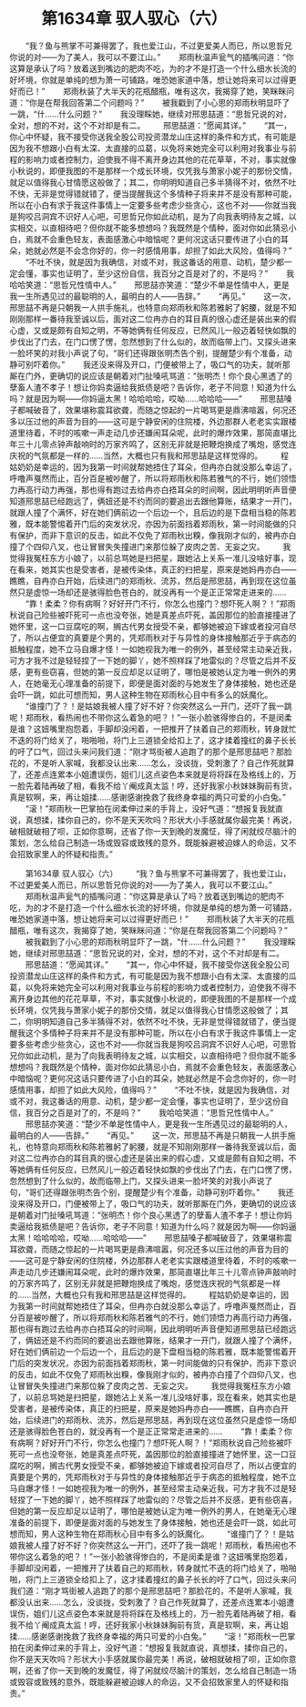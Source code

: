 # 　　第1634章 驭人驭心（六）
　　“我？鱼与熊掌不可兼得罢了，我也爱江山，不过更爱美人而已，所以思哲兄你说的对——为了美人，我可以不要江山。”
　　郑雨秋温声瓮气的插嘴问道：“你这算是承认了吗？放着送到嘴边的肥肉不吃，为的才不是打造一个什么细水长流的好坏境，你就是单纯的想为萧一可铺路，唯恐她家道中落，想让她将来可以过得更好而已！”
　　郑雨秋装了大半天的花瓶醋瓶，唯有这次，我揭穿了她，笑眯眯问道：“你是在帮我回答第二个问题吗？”
　　被我戳到了小心思的郑雨秋明显吓了一跳，“什……什么问题？”
　　我没理睬她，继续对邢思喆道：“思哲兄说的对，全对，想的不对，这个不对却是有二。
　　邢思喆道：“愿闻其详。”
　　“其一，你心中怀疑，我不接受你送我全股公司投资潜龙山庄这样的条件和方式，有可能是因为我不想跟小白有太深、太直接的瓜葛，以免将来她完全可以利用对我事业与前程的影响力或者控制力，迫使我不得不离开身边其他的花花草草，不对，事实就像小秋说的，即便我图的不是那样一个成长环境，仅凭我与萧家小妮子的那份交情，就足以值得我心甘情愿这般做了；其二，你明明知道自己多半猜得不对，依然不吐不快，无非是觉得错就错了，便当提醒我这个多情种子将来并不是没有那种可能，所以在小白有求于我这件事情上一定要多些考虑少些贪心，这也不对——你就当我是狗咬吕洞宾不识好人心吧，可思哲兄你如此动机，是为了向我表明待友之城，以实相交，以直相待吧？但你就不能多想想吗？我既然是个情种，面对你如此猜忌小白，焉就不会重色轻友，表面感激心中暗恼呢？更何况这话只要传进了小白的耳朵，她就必然是不会念你好的，你一时感情用事，却担了如此大风险，值得吗？”
　　“不吐不快，就是因为我确信，对或不对，我这番话的用意、动机，楚少都一定会懂，事实也证明了，至少这份自信，我百分之百是对了的，不是吗？”
　　我哈哈笑道：“思哲兄性情中人。”
　　邢思喆亦笑道：“楚少不单是性情中人，更是我一生所遇见过的最聪明的人，最明白的人——告辞。”
　　“再见。”
　　这一次，邢思喆不再是只朝我一人拱手施礼，也特意向郑雨秋和陈若雅躬了躬腰，就是不知刚刚那样一番待我至诚以后，面对这二位冉亦白的耳目真的很心虚还是装出来的假心虚，又或是颇有自知之明，不等她俩有任何反应，已然风儿一般迈着轻快如飘的步伐出了门去，在门口愣了愣，忽然想到了什么似的，故而临带上门，又探头进来一脸坏笑的对我小声说了句，“哥们还得跟张明杰告个别，提醒楚少有个准备，动静可别吓着你。”
　　我还没来得及开口，门便被带上了，吸口气的功夫，就听那厮在门外，更确切的说应该是朝着对门扯嗓吼骂道：“张明杰！你个良心黑透了的孽畜人渣不孝子！想让你妈卖逼给我抵债是吧？告诉你，老子不同意！知道为什么吗？就是因为啊——你妈逼太黑！哈哈哈哈，哎呦……哈哈哈——”
　　邢思喆嗓子都喊破音了，效果堪称震耳欲聋，而随之惊起的一片喝骂更是鼎沸喧嚣，何况还多以压过他的声音为目的——这可是宁静安闲的住院楼，外边那群人老老实实跟楼道里待着，不时的咳嗽一声走动几步还嫌闹耳朵呢，此时的爆炸效果，那简直堪比年三十儿零点钟声敲响时的万家齐鸣了，区别无非就是把鞭炮换成了嘴炮，感觉连庆祝的气氛都是一样的……当然，大概也只有我和邢思喆是这样觉得的。
　　程姑奶奶是幸运的，因为我第一时间就帮她捂住了耳朵，但冉亦白就没那么幸运了，呼噜声戛然而止，百分百是被吵醒了，所以将郑雨秋和陈若雅气的不行，她们领悟力再高行动力再强，那也得有跑过去给冉亦白捂耳朵的时间啊，因此明明听声音便知道邢思喆已经跑远了，俩妞还是不约而同的要追出去跟他算账，结果才一开门，就跟人撞了个满怀，好在她们俩前边一个后边一个，且后边的是下盘相当稳的陈若雅，既本能警惕着开门后的突发状况，亦因为前面挡着郑雨秋，第一时间能做的只有保护，而非下意识的反击，如此不仅免了郑雨秋出糗，像我刚才似的，被冉亦白撞了个四仰八叉，也让冒冒失失撞进门来那位躲了皮肉之苦、无妄之灾。
　　我觉得我冤枉东方小娘了，以前总骂她是扫把星，跟她沾上关系一准儿没啥好事，现在看来，她其实也是受害者，是被传染体，真正的扫把星，原来是她妈冉亦白——瞧瞧，自冉亦白开始，后续进门的郑雨秋、流苏，然后是邢思喆，再到现在这位虽然只是虚惊一场却还是骇得脸色苍白的，就没再有一个是正正常常走进来的……
　　“靠！柔柔？你有病啊？好好开门不行，你怎么也撞门？想吓死人啊？！”郑雨秋说自己险些被吓死可一点也没夸张，她是真差点吓死，盖因那位的脸直接撞进了她怀里，这一口豆腐吃的啊，搁古代男女授受不亲，都够她被迫下嫁或者投河自尽了，所以占便宜的真要是个男的，凭郑雨秋对于与异性的身体接触那近乎于病态的抵触程度，她不立马自爆才怪！一如她视我为唯一的例外，甚至经常主动亲近我，可方才我不过是轻轻捏了一下她的脚丫，她不照样踩了地雷似的？尽管之后并不反感，更有些窃喜，但她的第一反应却足以证明了，哪怕是被她认定为唯一例外的男人，在她毫无心理准备的前提下，即便是面对面的与她发生了身体接触，她也还是会吓一跳，如此可想而知，男人这种生物在郑雨秋心目中有多么的妖魔化。
　　“谁撞门了？！是姑娘我被人撞了好不好？你突然这么一开门，还吓了我一跳呢！郑雨秋，看热闹也不带你这么着急的吧？！”一张小脸骇得惨白的，不是闵柔是谁？这妞嘴里抱怨着，手脚却没闲着，一把推开了扶着自己的郑雨秋，转身就忙不迭的将门给关了，啪啪啪，将门上三道锁全给扣上了，这才揉着撞红的鼻子长长的吁了口气，回过头来问我们道：“刚才骂街被人追跑了的那个是邢思喆吧？那脸花的，不是听人家喊，我都没认出来……怎么，没谈拢，受刺激了？自己作死就算了，还差点连累本小姐遭误伤，姐们儿这点姿色本来就是将将踩在及格线上的，万一脸先着陆再破了相，看我不给丫阉成真太监！哼，还好我家小秋妹妹胸前有货，真是软啊，来，再让姐揉……感谢感谢挽救了我终身幸福的两只可爱的小白兔。”
　　“滚！”郑雨秋一巴掌拍在闵柔伸过来的手背上，没好气道：“想报复我就直说，真想揉，揉你自己的，你不是天天吹吗？形状大小手感就属你最完美！再说，破相就破相了呗，正如你意啊，还省了你一天到晚的发魔怔，得了闲就绞尽脑汁的策划，怎么给自己制造一场或毁容或致残的意外，既能躲避被迫嫁人的命运，又不会招致家里人的怀疑和指责。”

　　第1634章 驭人驭心（六）
　　“我？鱼与熊掌不可兼得罢了，我也爱江山，不过更爱美人而已，所以思哲兄你说的对——为了美人，我可以不要江山。”
　　郑雨秋温声瓮气的插嘴问道：“你这算是承认了吗？放着送到嘴边的肥肉不吃，为的才不是打造一个什么细水长流的好坏境，你就是单纯的想为萧一可铺路，唯恐她家道中落，想让她将来可以过得更好而已！”
　　郑雨秋装了大半天的花瓶醋瓶，唯有这次，我揭穿了她，笑眯眯问道：“你是在帮我回答第二个问题吗？”
　　被我戳到了小心思的郑雨秋明显吓了一跳，“什……什么问题？”
　　我没理睬她，继续对邢思喆道：“思哲兄说的对，全对，想的不对，这个不对却是有二。
　　邢思喆道：“愿闻其详。”
　　“其一，你心中怀疑，我不接受你送我全股公司投资潜龙山庄这样的条件和方式，有可能是因为我不想跟小白有太深、太直接的瓜葛，以免将来她完全可以利用对我事业与前程的影响力或者控制力，迫使我不得不离开身边其他的花花草草，不对，事实就像小秋说的，即便我图的不是那样一个成长环境，仅凭我与萧家小妮子的那份交情，就足以值得我心甘情愿这般做了；其二，你明明知道自己多半猜得不对，依然不吐不快，无非是觉得错就错了，便当提醒我这个多情种子将来并不是没有那种可能，所以在小白有求于我这件事情上一定要多些考虑少些贪心，这也不对——你就当我是狗咬吕洞宾不识好人心吧，可思哲兄你如此动机，是为了向我表明待友之城，以实相交，以直相待吧？但你就不能多想想吗？我既然是个情种，面对你如此猜忌小白，焉就不会重色轻友，表面感激心中暗恼呢？更何况这话只要传进了小白的耳朵，她就必然是不会念你好的，你一时感情用事，却担了如此大风险，值得吗？”
　　“不吐不快，就是因为我确信，对或不对，我这番话的用意、动机，楚少都一定会懂，事实也证明了，至少这份自信，我百分之百是对了的，不是吗？”
　　我哈哈笑道：“思哲兄性情中人。”
　　邢思喆亦笑道：“楚少不单是性情中人，更是我一生所遇见过的最聪明的人，最明白的人——告辞。”
　　“再见。”
　　这一次，邢思喆不再是只朝我一人拱手施礼，也特意向郑雨秋和陈若雅躬了躬腰，就是不知刚刚那样一番待我至诚以后，面对这二位冉亦白的耳目真的很心虚还是装出来的假心虚，又或是颇有自知之明，不等她俩有任何反应，已然风儿一般迈着轻快如飘的步伐出了门去，在门口愣了愣，忽然想到了什么似的，故而临带上门，又探头进来一脸坏笑的对我小声说了句，“哥们还得跟张明杰告个别，提醒楚少有个准备，动静可别吓着你。”
　　我还没来得及开口，门便被带上了，吸口气的功夫，就听那厮在门外，更确切的说应该是朝着对门扯嗓吼骂道：“张明杰！你个良心黑透了的孽畜人渣不孝子！想让你妈卖逼给我抵债是吧？告诉你，老子不同意！知道为什么吗？就是因为啊——你妈逼太黑！哈哈哈哈，哎呦……哈哈哈——”
　　邢思喆嗓子都喊破音了，效果堪称震耳欲聋，而随之惊起的一片喝骂更是鼎沸喧嚣，何况还多以压过他的声音为目的——这可是宁静安闲的住院楼，外边那群人老老实实跟楼道里待着，不时的咳嗽一声走动几步还嫌闹耳朵呢，此时的爆炸效果，那简直堪比年三十儿零点钟声敲响时的万家齐鸣了，区别无非就是把鞭炮换成了嘴炮，感觉连庆祝的气氛都是一样的……当然，大概也只有我和邢思喆是这样觉得的。
　　程姑奶奶是幸运的，因为我第一时间就帮她捂住了耳朵，但冉亦白就没那么幸运了，呼噜声戛然而止，百分百是被吵醒了，所以将郑雨秋和陈若雅气的不行，她们领悟力再高行动力再强，那也得有跑过去给冉亦白捂耳朵的时间啊，因此明明听声音便知道邢思喆已经跑远了，俩妞还是不约而同的要追出去跟他算账，结果才一开门，就跟人撞了个满怀，好在她们俩前边一个后边一个，且后边的是下盘相当稳的陈若雅，既本能警惕着开门后的突发状况，亦因为前面挡着郑雨秋，第一时间能做的只有保护，而非下意识的反击，如此不仅免了郑雨秋出糗，像我刚才似的，被冉亦白撞了个四仰八叉，也让冒冒失失撞进门来那位躲了皮肉之苦、无妄之灾。
　　我觉得我冤枉东方小娘了，以前总骂她是扫把星，跟她沾上关系一准儿没啥好事，现在看来，她其实也是受害者，是被传染体，真正的扫把星，原来是她妈冉亦白——瞧瞧，自冉亦白开始，后续进门的郑雨秋、流苏，然后是邢思喆，再到现在这位虽然只是虚惊一场却还是骇得脸色苍白的，就没再有一个是正正常常走进来的……
　　“靠！柔柔？你有病啊？好好开门不行，你怎么也撞门？想吓死人啊？！”郑雨秋说自己险些被吓死可一点也没夸张，她是真差点吓死，盖因那位的脸直接撞进了她怀里，这一口豆腐吃的啊，搁古代男女授受不亲，都够她被迫下嫁或者投河自尽了，所以占便宜的真要是个男的，凭郑雨秋对于与异性的身体接触那近乎于病态的抵触程度，她不立马自爆才怪！一如她视我为唯一的例外，甚至经常主动亲近我，可方才我不过是轻轻捏了一下她的脚丫，她不照样踩了地雷似的？尽管之后并不反感，更有些窃喜，但她的第一反应却足以证明了，哪怕是被她认定为唯一例外的男人，在她毫无心理准备的前提下，即便是面对面的与她发生了身体接触，她也还是会吓一跳，如此可想而知，男人这种生物在郑雨秋心目中有多么的妖魔化。
　　“谁撞门了？！是姑娘我被人撞了好不好？你突然这么一开门，还吓了我一跳呢！郑雨秋，看热闹也不带你这么着急的吧？！”一张小脸骇得惨白的，不是闵柔是谁？这妞嘴里抱怨着，手脚却没闲着，一把推开了扶着自己的郑雨秋，转身就忙不迭的将门给关了，啪啪啪，将门上三道锁全给扣上了，这才揉着撞红的鼻子长长的吁了口气，回过头来问我们道：“刚才骂街被人追跑了的那个是邢思喆吧？那脸花的，不是听人家喊，我都没认出来……怎么，没谈拢，受刺激了？自己作死就算了，还差点连累本小姐遭误伤，姐们儿这点姿色本来就是将将踩在及格线上的，万一脸先着陆再破了相，看我不给丫阉成真太监！哼，还好我家小秋妹妹胸前有货，真是软啊，来，再让姐揉……感谢感谢挽救了我终身幸福的两只可爱的小白兔。”
　　“滚！”郑雨秋一巴掌拍在闵柔伸过来的手背上，没好气道：“想报复我就直说，真想揉，揉你自己的，你不是天天吹吗？形状大小手感就属你最完美！再说，破相就破相了呗，正如你意啊，还省了你一天到晚的发魔怔，得了闲就绞尽脑汁的策划，怎么给自己制造一场或毁容或致残的意外，既能躲避被迫嫁人的命运，又不会招致家里人的怀疑和指责。”
